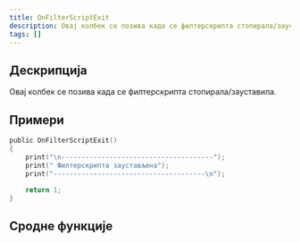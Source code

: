 ```yaml
---
title: OnFilterScriptExit
description: Овај колбек се позива када се филтерскрипта стопирала/зауставила.
tags: []
---
```


## Дескрипција

Овај колбек се позива када се филтерскрипта стопирала/зауставила.

## Примери

```c
public OnFilterScriptExit()
{
    print("\n--------------------------------------");
    print(" Филтерскрипта заустављена");
    print("--------------------------------------\n");
    
    return 1;
}
```

## Сродне функције
